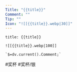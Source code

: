 ```yaml
---
Title: "{{title}}"
Comment: ""
Tip: ""
Icon: "![[{{title}}.webp|30]]"
---
```

```ad-common-silver-trophy
title: {{title}}

![[{{title}}.webp|100]]

`$=dv.current().Comment;`

```

#奖杯 #奖杯/银